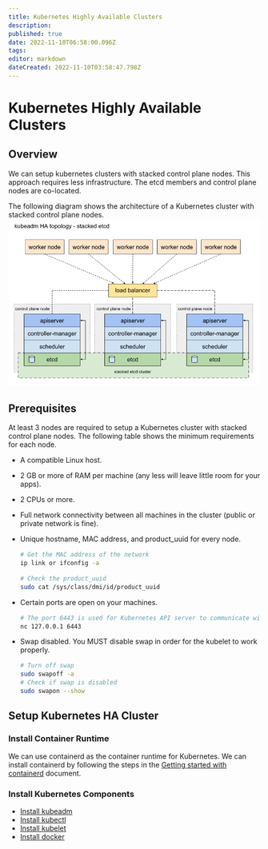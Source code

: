 ```yaml
---
title: Kubernetes Highly Available Clusters
description: 
published: true
date: 2022-11-10T06:58:00.096Z
tags: 
editor: markdown
dateCreated: 2022-11-10T03:58:47.798Z
---
```


# Kubernetes Highly Available Clusters

## Overview

We can setup kubernetes clusters with stacked control plane nodes. This approach requires less infrastructure. The etcd members and control plane nodes are co-located.

The following diagram shows the architecture of a Kubernetes cluster with stacked control plane nodes.
![HA with Stacked Control Plane Topology](/assets/kubernetes-cluster-stacked-control-plane-diagram.png)

## Prerequisites

At least 3 nodes are required to setup a Kubernetes cluster with stacked control plane nodes. The following table shows the minimum requirements for each node.

- A compatible Linux host.
- 2 GB or more of RAM per machine (any less will leave little room for your apps).
- 2 CPUs or more.
- Full network connectivity between all machines in the cluster (public or private network is fine).
- Unique hostname, MAC address, and product_uuid for every node.
  ```bash
  # Get the MAC address of the network
  ip link or ifconfig -a
  ```
  ```bash
  # Check the product_uuid
  sudo cat /sys/class/dmi/id/product_uuid
  ```
- Certain ports are open on your machines.

  ```bash
  # The port 6443 is used for Kubernetes API server to communicate with the kubelet processes on each node.
  nc 127.0.0.1 6443
  ```

- Swap disabled. You MUST disable swap in order for the kubelet to work properly.

  ```bash
  # Turn off swap
  sudo swapoff -a
  # Check if swap is disabled
  sudo swapon --show
  ```

## Setup Kubernetes HA Cluster

### Install Container Runtime

We can use containerd as the container runtime for Kubernetes. We can install containerd by following the steps in the [Getting started with containerd](/en/cloud-native/kubernetes/install-containerd) document.

### Install Kubernetes Components

- [Install kubeadm](https://kubernetes.io/docs/setup/production-environment/tools/kubeadm/install-kubeadm/)
- [Install kubectl](https://kubernetes.io/docs/tasks/tools/install-kubectl/)
- [Install kubelet](https://kubernetes.io/docs/tasks/tools/install-kubelet/)
- [Install docker](https://docs.docker.com/engine/install/)
